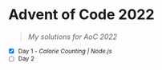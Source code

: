# Advent of Code 2022

> *My solutions for AoC 2022*

<sup>

- [x] Day 1 - *Calorie Counting | Node.js*
- [ ] Day 2

<sup>
